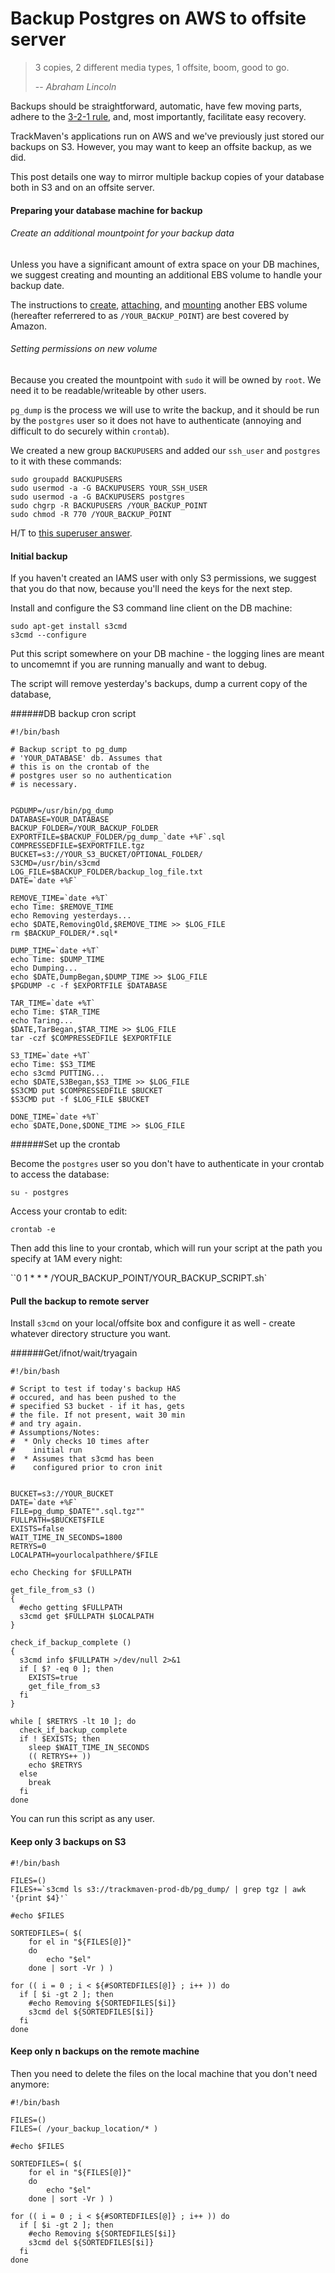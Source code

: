 Backup Postgres on AWS to offsite server
======================

> 3 copies, 2 different media types, 1 offsite, boom, good to go.
> 
> --<cite> Abraham Lincoln</cite>


Backups should be straightforward, automatic, have few moving parts, adhere to the [3-2-1 rule](http://www.dpbestflow.org/backup/backup-overview#321), and, most importantly, facilitate easy recovery.

TrackMaven's applications run on AWS and we've previously just stored our backups on S3. However, you may want to keep an offsite backup, as we did. 

This post details one way to mirror multiple backup copies of your database both in S3 and on an offsite server.

#### Preparing your database machine for backup

###### Create an additional mountpoint for your backup data

Unless you have a significant amount of extra space on your DB machines, we suggest creating and mounting an additional EBS volume to handle your backup date. 

The instructions to [create](http://docs.aws.amazon.com/AWSEC2/latest/UserGuide/ebs-creating-volume.html), [attaching](http://docs.aws.amazon.com/AWSEC2/latest/UserGuide/ebs-creating-volume.html), and [mounting](http://docs.aws.amazon.com/AWSEC2/latest/UserGuide/ebs-attaching-volume.html) another EBS volume (hereafter referrered to as `/YOUR_BACKUP_POINT`) are best covered by Amazon. 

###### Setting permissions on new volume

Because you created the mountpoint with `sudo` it will be owned by `root`. We need it to be readable/writeable by other users.

`pg_dump` is the process we will use to write the backup, and it should be run by the `postgres` user so it does not have to authenticate (annoying and difficult to do securely within `crontab`). 

We created a new group `BACKUPUSERS` and added our `ssh_user` and `postgres` to it with these commands:


```
sudo groupadd BACKUPUSERS
sudo usermod -a -G BACKUPUSERS YOUR_SSH_USER
sudo usermod -a -G BACKUPUSERS postgres
sudo chgrp -R BACKUPUSERS /YOUR_BACKUP_POINT
sudo chmod -R 770 /YOUR_BACKUP_POINT
```

H/T to [this superuser answer](http://superuser.com/questions/280994/give-write-permissions-to-multiple-users-on-a-folder-in-ubuntu).

#### Initial backup

If you haven't created an IAMS user with only S3 permissions, we suggest that you do that now, because you'll need the keys for the next step.

Install and configure the S3 command line client on the DB machine:

```
sudo apt-get install s3cmd
s3cmd --configure
```

Put this script somewhere on your DB machine - the logging lines are meant to uncomemnt if you are running manually and want to debug.

The script will remove yesterday's backups, dump a current copy of the database, 

######DB backup cron script
```
#!/bin/bash

# Backup script to pg_dump
# 'YOUR_DATABASE' db. Assumes that
# this is on the crontab of the
# postgres user so no authentication
# is necessary.


PGDUMP=/usr/bin/pg_dump
DATABASE=YOUR_DATABASE
BACKUP_FOLDER=/YOUR_BACKUP_FOLDER
EXPORTFILE=$BACKUP_FOLDER/pg_dump_`date +%F`.sql
COMPRESSEDFILE=$EXPORTFILE.tgz
BUCKET=s3://YOUR_S3_BUCKET/OPTIONAL_FOLDER/
S3CMD=/usr/bin/s3cmd
LOG_FILE=$BACKUP_FOLDER/backup_log_file.txt
DATE=`date +%F`

REMOVE_TIME=`date +%T`
echo Time: $REMOVE_TIME
echo Removing yesterdays...
echo $DATE,RemovingOld,$REMOVE_TIME >> $LOG_FILE
rm $BACKUP_FOLDER/*.sql*

DUMP_TIME=`date +%T`
echo Time: $DUMP_TIME
echo Dumping...
echo $DATE,DumpBegan,$DUMP_TIME >> $LOG_FILE
$PGDUMP -c -f $EXPORTFILE $DATABASE

TAR_TIME=`date +%T`
echo Time: $TAR_TIME
echo Taring...
$DATE,TarBegan,$TAR_TIME >> $LOG_FILE
tar -czf $COMPRESSEDFILE $EXPORTFILE

S3_TIME=`date +%T`
echo Time: $S3_TIME
echo s3cmd PUTTING...
echo $DATE,S3Began,$S3_TIME >> $LOG_FILE
$S3CMD put $COMPRESSEDFILE $BUCKET
$S3CMD put -f $LOG_FILE $BUCKET

DONE_TIME=`date +%T`
echo $DATE,Done,$DONE_TIME >> $LOG_FILE
```
######Set up the crontab

Become the `postgres` user so you don't have to authenticate in your crontab to access the database:

`su - postgres`

Access your crontab to edit:

`crontab -e`

Then add this line to your crontab, which will run your script at the path you specify at 1AM every night:

``0 1 * * * /YOUR_BACKUP_POINT/YOUR_BACKUP_SCRIPT.sh`


#### Pull the backup to remote server

Install `s3cmd` on your local/offsite box and configure it as well - create whatever directory structure you want.

######Get/ifnot/wait/tryagain

```
#!/bin/bash

# Script to test if today's backup HAS
# occured, and has been pushed to the
# specified S3 bucket - if it has, gets
# the file. If not present, wait 30 min
# and try again.
# Assumptions/Notes:
#  * Only checks 10 times after
#    initial run
#  * Assumes that s3cmd has been
#    configured prior to cron init


BUCKET=s3://YOUR_BUCKET
DATE=`date +%F`
FILE=pg_dump_$DATE"".sql.tgz""
FULLPATH=$BUCKET$FILE
EXISTS=false
WAIT_TIME_IN_SECONDS=1800
RETRYS=0
LOCALPATH=yourlocalpathhere/$FILE

echo Checking for $FULLPATH

get_file_from_s3 ()
{
  #echo getting $FULLPATH
  s3cmd get $FULLPATH $LOCALPATH
}

check_if_backup_complete ()
{
  s3cmd info $FULLPATH >/dev/null 2>&1
  if [ $? -eq 0 ]; then
    EXISTS=true
    get_file_from_s3
  fi
}

while [ $RETRYS -lt 10 ]; do
  check_if_backup_complete
  if ! $EXISTS; then
    sleep $WAIT_TIME_IN_SECONDS
    (( RETRYS++ ))
    echo $RETRYS
  else
    break
  fi
done
```

You can run this script as any user.



#### Keep only 3 backups on S3



```
#!/bin/bash

FILES=()
FILES+=`s3cmd ls s3://trackmaven-prod-db/pg_dump/ | grep tgz | awk '{print $4}'`

#echo $FILES

SORTEDFILES=( $(
    for el in "${FILES[@]}"
    do
        echo "$el"
    done | sort -Vr ) )

for (( i = 0 ; i < ${#SORTEDFILES[@]} ; i++ )) do
  if [ $i -gt 2 ]; then
    #echo Removing ${SORTEDFILES[$i]}
    s3cmd del ${SORTEDFILES[$i]}
  fi
done
```

#### Keep only n backups on the remote machine

Then you need to delete the files on the local machine that you don't need anymore:

```
#!/bin/bash

FILES=()
FILES=( /your_backup_location/* )

#echo $FILES

SORTEDFILES=( $(
    for el in "${FILES[@]}"
    do
        echo "$el"
    done | sort -Vr ) )

for (( i = 0 ; i < ${#SORTEDFILES[@]} ; i++ )) do
  if [ $i -gt 2 ]; then
    #echo Removing ${SORTEDFILES[$i]}
    s3cmd del ${SORTEDFILES[$i]}
  fi
done
```











